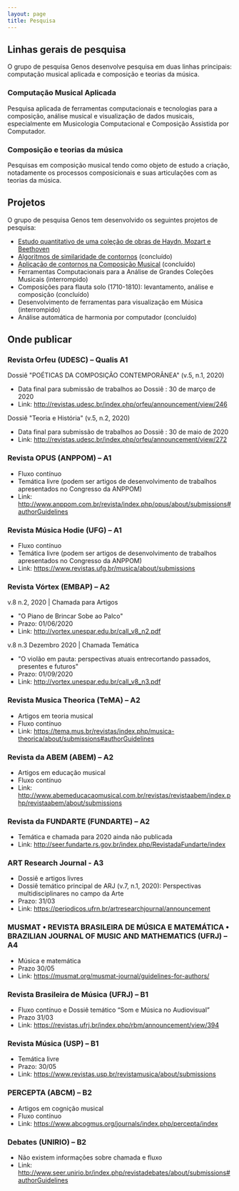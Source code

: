 ```yaml
---
layout: page
title: Pesquisa
---
```


## Linhas gerais de pesquisa

O grupo de pesquisa Genos desenvolve pesquisa em duas linhas principais:
computação musical aplicada e composição e
teorias da música.

### Computação Musical Aplicada

Pesquisa aplicada de ferramentas computacionais e tecnologias para a
composição, análise musical e visualização de dados musicais,
especialmente em Musicologia Computacional e Composição Assistida por
Computador.

### Composição e teorias da música

Pesquisas em composição musical tendo como objeto de estudo a criação,
notadamente os processos composicionais e suas articulações com as
teorias da música.

## Projetos

O grupo de pesquisa Genos tem desenvolvido os seguintes projetos de 
pesquisa:

- [Estudo quantitativo de uma coleção de obras de Haydn, Mozart e Beethoven](https://marcos.sampaio.me/pt-br/projetos/hmb-analysis/)
- [Algoritmos de similaridade de contornos](https://marcos.sampaio.me/pt-br/projetos/contour-similarity/) (concluído)
- [Aplicação de contornos na Composição Musical](https://marcos.sampaio.me/pt-br/projetos/contour-composition/) (concluído)
- Ferramentas Computacionais para a Análise de Grandes Coleções Musicais 
  (interrompido)
- Composições para flauta solo (1710-1810): levantamento, análise e composição (concluído)
- Desenvolvimento de ferramentas para visualização em Música (interrompido)
- Análise automática de harmonia por computador (concluído)

## Onde publicar

### Revista Orfeu (UDESC) – Qualis A1

Dossiê "POÉTICAS DA COMPOSIÇÃO CONTEMPORÂNEA" (v.5, n.1, 2020)

- Data final para submissão de trabalhos ao Dossiê : 30 de março de 2020
- Link: http://revistas.udesc.br/index.php/orfeu/announcement/view/246

Dossiê "Teoria e História" (v.5, n.2, 2020)

- Data final para submissão de trabalhos ao Dossiê : 30 de maio de 2020
- Link: http://revistas.udesc.br/index.php/orfeu/announcement/view/272

### Revista OPUS (ANPPOM) – A1

- Fluxo contínuo
- Temática livre (podem ser artigos de desenvolvimento de trabalhos
  apresentados no Congresso da ANPPOM)
- Link: http://www.anppom.com.br/revista/index.php/opus/about/submissions#authorGuidelines

### Revista Música Hodie (UFG) – A1

- Fluxo contínuo
- Temática livre (podem ser artigos de desenvolvimento de trabalhos
  apresentados no Congresso da ANPPOM)
- Link: https://www.revistas.ufg.br/musica/about/submissions

### Revista Vórtex (EMBAP) – A2

v.8 n.2, 2020 | Chamada para Artigos

- "O Piano de Brincar Sobe ao Palco"
- Prazo: 01/06/2020
- Link: http://vortex.unespar.edu.br/call_v8_n2.pdf

v.8 n.3 Dezembro 2020 | Chamada Temática

- "O violão em pauta: perspectivas atuais entrecortando passados,
  presentes e futuros"
- Prazo: 01/09/2020
- Link: http://vortex.unespar.edu.br/call_v8_n3.pdf

### Revista Musica Theorica (TeMA) – A2

- Artigos em teoria musical
- Fluxo contínuo
- Link: https://tema.mus.br/revistas/index.php/musica-theorica/about/submissions#authorGuidelines

### Revista da ABEM (ABEM) – A2

- Artigos em educação musical
- Fluxo contínuo
- Link: http://www.abemeducacaomusical.com.br/revistas/revistaabem/index.php/revistaabem/about/submissions

### Revista da FUNDARTE (FUNDARTE) – A2

- Temática e chamada para 2020 ainda não publicada
- Link: http://seer.fundarte.rs.gov.br/index.php/RevistadaFundarte/index

### ART Research Journal - A3

- Dossiê e artigos livres
- Dossiê temático principal de ARJ (v.7, n.1, 2020): Perspectivas
  multidisciplinares no campo da Arte
- Prazo: 31/03
- Link: https://periodicos.ufrn.br/artresearchjournal/announcement

### MUSMAT • REVISTA BRASILEIRA DE MÚSICA E MATEMÁTICA • BRAZILIAN JOURNAL OF MUSIC AND MATHEMATICS (UFRJ) – A4

- Música e matemática
- Prazo 30/05
- Link: https://musmat.org/musmat-journal/guidelines-for-authors/

### Revista Brasileira de Música (UFRJ) – B1

- Fluxo contínuo e Dossiê temático “Som e Música no Audiovisual”
- Prazo 31/03
- Link: https://revistas.ufrj.br/index.php/rbm/announcement/view/394

### Revista Música (USP) – B1

- Temática livre
- Prazo: 30/05
- Link: https://www.revistas.usp.br/revistamusica/about/submissions

### PERCEPTA (ABCM) – B2

- Artigos em cognição musical
- Fluxo contínuo
- Link: https://www.abcogmus.org/journals/index.php/percepta/index

### Debates (UNIRIO) – B2

- Não existem informações sobre chamada e fluxo
- Link: http://www.seer.unirio.br/index.php/revistadebates/about/submissions#authorGuidelines